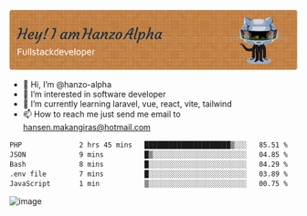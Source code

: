 ![Header](./github-header-image.png)

- 👋 Hi, I’m @hanzo-alpha
- 👀 I’m interested in software developer
- 🌱 I’m currently learning laravel, vue, react, vite, tailwind
- 📫 How to reach me just send me email to hansen.makangiras@hotmail.com 

<!---
hanzo-alpha/hanzo-alpha is a ✨ special ✨ repository because its `README.md` (this file) appears on your GitHub profile.
You can click the Preview link to take a look at your changes.
--->

<!--START_SECTION:waka-->

```txt
PHP              2 hrs 45 mins   █████████████████████▒░░░   85.51 %
JSON             9 mins          █▒░░░░░░░░░░░░░░░░░░░░░░░   04.85 %
Bash             8 mins          █░░░░░░░░░░░░░░░░░░░░░░░░   04.29 %
.env file        7 mins          █░░░░░░░░░░░░░░░░░░░░░░░░   03.89 %
JavaScript       1 min           ▒░░░░░░░░░░░░░░░░░░░░░░░░   00.75 %
```

<!--END_SECTION:waka-->

![image](https://github.com/hanzo-alpha/hanzo-alpha/assets/111342797/c4bd2977-6123-4017-8652-6e166259b484)

